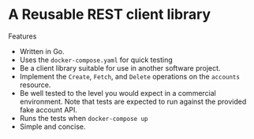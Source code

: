 # A Reusable REST client library

Features
- Written in Go.
- Uses the `docker-compose.yaml` for quick testing
- Be a client library suitable for use in another software project.
- Implement the `Create`, `Fetch`, and `Delete` operations on the `accounts` resource.
- Be well tested to the level you would expect in a commercial environment. Note that tests are expected to run against the provided fake account API.
- Runs the tests when `docker-compose up` 
- Simple and concise.
